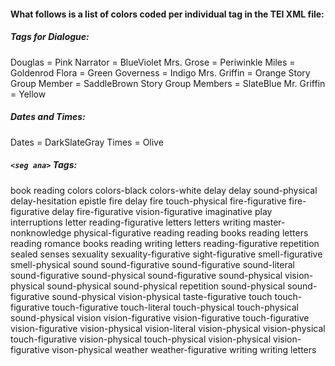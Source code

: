 #### What follows is a list of colors coded per individual tag in the TEI XML file:

##### Tags for Dialogue:

Douglas = Pink
Narrator = BlueViolet
Mrs. Grose = Periwinkle
Miles = Goldenrod
Flora = Green
Governess = Indigo
Mrs. Griffin = Orange
Story Group Member = SaddleBrown
Story Group Members = SlateBlue
Mr. Griffin = Yellow

##### Dates and Times:

Dates = DarkSlateGray
Times = Olive

##### ```<seg ana>``` Tags:
book reading
colors
colors-black
colors-white
delay
delay sound-physical
delay-hesitation
epistle
fire delay
fire touch-physical
fire-figurative
fire-figurative delay
fire-figurative vision-figurative
imaginative play
interruptions
letter reading-figurative
letters
letters writing
master-nonknowledge
physical-figurative
reading
reading books
reading letters
reading romance books
reading writing letters
reading-figurative
repetition
sealed senses
sexuality
sexuality-figurative
sight-figurative
smell-figurative
smell-physical
sound
sound-figurative
sound-figurative sound-literal
sound-figurative sound-physical
sound-figurative sound-physical vision-physical
sound-physical
sound-physical repetition
sound-physical sound-figurative
sound-physical vision-physical
taste-figurative
touch
touch-figurative
touch-figurative touch-literal
touch-physical
touch-physical sound-physical
vision
vision-figurative
vision-figurative touch-figurative
vision-figurative vision-physical
vision-literal
vision-physical
vision-physical touch-figurative
vision-physical touch-physical
vision-physical vision-figurative
vison-physical
weather
weather-figurative
writing
writing letters